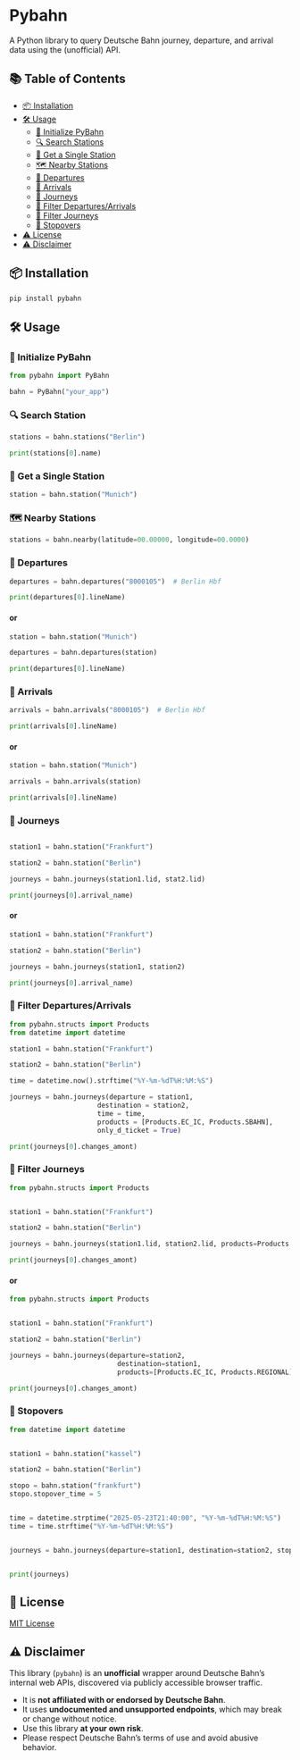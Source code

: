 
# Pybahn

A Python library to query Deutsche Bahn journey, departure, and arrival data using the (unofficial) API.

## 📚 Table of Contents

- [📦 Installation](#-installation)
- [🛠️ Usage](#️-usage)
  - [🔧 Initialize PyBahn](#-initialize-pybahn)
  - [🔍 Search Stations](#-search-stations)
  - [📍 Get a Single Station](#-get-a-single-station)
  - [🗺️ Nearby Stations](#-nearby-stations)
  - [🚉 Departures](#-departures)
  - [🚉 Arrivals](#-arrivals)
  - [🚆 Journeys](#-journeys)
  - [🎯 Filter Departures/Arrivals](#-filter-departuresarrivals)
  - [🎯 Filter Journeys](#-filter-journeys)
  - [🚆 Stopovers](#-stopovers)
- [⚠️ License](#-license)
- [⚠️ Disclaimer](#️-disclaimer)



## 📦 Installation

```bash
pip install pybahn
```
    
## 🛠️ Usage

### 🔧 Initialize PyBahn

```python
from pybahn import PyBahn

bahn = PyBahn("your_app")
```


### 🔍 Search Station

```python
stations = bahn.stations("Berlin")

print(stations[0].name)
```

### 📍 Get a Single Station

```python
station = bahn.station("Munich")
```

### 🗺️ Nearby Stations

```python
stations = bahn.nearby(latitude=00.00000, longitude=00.0000)
```

### 🚉 Departures

```python
departures = bahn.departures("8000105")  # Berlin Hbf

print(departures[0].lineName)
```

#### or

```python
station = bahn.station("Munich")

departures = bahn.departures(station)

print(departures[0].lineName)
```

### 🚉 Arrivals

```python
arrivals = bahn.arrivals("8000105")  # Berlin Hbf

print(arrivals[0].lineName)
```

#### or

```python
station = bahn.station("Munich")

arrivals = bahn.arrivals(station)

print(arrivals[0].lineName)
```


### 🚆 Journeys

``` python

station1 = bahn.station("Frankfurt")

station2 = bahn.station("Berlin")

journeys = bahn.journeys(station1.lid, stat2.lid)

print(journeys[0].arrival_name)
```

#### or 

```python
station1 = bahn.station("Frankfurt")

station2 = bahn.station("Berlin")

journeys = bahn.journeys(station1, station2)

print(journeys[0].arrival_name)
```


### 🎯 Filter Departures/Arrivals

```python
from pybahn.structs import Products
from datetime import datetime

station1 = bahn.station("Frankfurt")

station2 = bahn.station("Berlin")

time = datetime.now().strftime("%Y-%m-%dT%H:%M:%S")

journeys = bahn.journeys(departure = station1, 
                      destination = station2, 
                      time = time,
                      products = [Products.EC_IC, Products.SBAHN],
                      only_d_ticket = True)

print(journeys[0].changes_amont)
```


### 🎯 Filter Journeys

```python
from pybahn.structs import Products


station1 = bahn.station("Frankfurt")

station2 = bahn.station("Berlin")

journeys = bahn.journeys(station1.lid, station2.lid, products=Products.REGIONALS)

print(journeys[0].changes_amont)
```

#### or

```python
from pybahn.structs import Products


station1 = bahn.station("Frankfurt")

station2 = bahn.station("Berlin")

journeys = bahn.journeys(departure=station2, 
                           destination=station1, 
                           products=[Products.EC_IC, Products.REGIONAL])

print(journeys[0].changes_amont)
```

### 🚆 Stopovers

```python
from datetime import datetime


station1 = bahn.station("kassel")

station2 = bahn.station("Berlin")

stopo = bahn.station("frankfurt")
stopo.stopover_time = 5


time = datetime.strptime("2025-05-23T21:40:00", "%Y-%m-%dT%H:%M:%S")
time = time.strftime("%Y-%m-%dT%H:%M:%S")


journeys = bahn.journeys(departure=station1, destination=station2, stopovers=[stopo], time=time)


print(journeys)
```

## 📄 License

[MIT License](https://choosealicense.com/licenses/mit/)

## ⚠️ Disclaimer

This library (`pybahn`) is an **unofficial** wrapper around Deutsche Bahn’s internal web APIs, discovered via publicly accessible browser traffic.

- It is **not affiliated with or endorsed by Deutsche Bahn**.
- It uses **undocumented and unsupported endpoints**, which may break or change without notice.
- Use this library **at your own risk**.
- Please respect Deutsche Bahn’s terms of use and avoid abusive behavior.